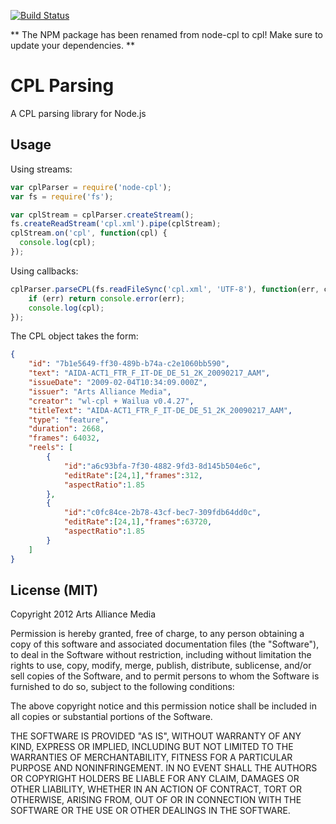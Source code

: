[![Build Status](https://travis-ci.org/artsalliancemedia/node-cpl.png)](http://travis-ci.org/artsalliancemedia/node-cpl)

** The NPM package has been renamed from node-cpl to cpl! Make sure to update your dependencies. **

CPL Parsing
===========

A CPL parsing library for Node.js

Usage
-----

Using streams:

```javascript
var cplParser = require('node-cpl');
var fs = require('fs');

var cplStream = cplParser.createStream();
fs.createReadStream('cpl.xml').pipe(cplStream);
cplStream.on('cpl', function(cpl) {
  console.log(cpl);
});
```

Using callbacks:

```javascript
cplParser.parseCPL(fs.readFileSync('cpl.xml', 'UTF-8'), function(err, cpl) {
    if (err) return console.error(err);
    console.log(cpl);
});
```

The CPL object takes the form:

```json
{
	"id": "7b1e5649-ff30-489b-b74a-c2e1060bb590",
	"text": "AIDA-ACT1_FTR_F_IT-DE_DE_51_2K_20090217_AAM",
	"issueDate": "2009-02-04T10:34:09.000Z",
	"issuer": "Arts Alliance Media",
	"creator": "wl-cpl + Wailua v0.4.27",
	"titleText": "AIDA-ACT1_FTR_F_IT-DE_DE_51_2K_20090217_AAM",
	"type": "feature",
	"duration": 2668,
	"frames": 64032,
	"reels": [
		{
			"id":"a6c93bfa-7f30-4882-9fd3-8d145b504e6c",
			"editRate":[24,1],"frames":312,
			"aspectRatio":1.85
		},
		{
			"id":"c0fc84ce-2b78-43cf-bec7-309fdb64dd0c",
			"editRate":[24,1],"frames":63720,
			"aspectRatio":1.85
		}
	]
}
```

License (MIT)
-------------

Copyright 2012 Arts Alliance Media

Permission is hereby granted, free of charge, to any person obtaining a copy of this software and associated documentation files (the "Software"), to deal in the Software without restriction, including without limitation the rights to use, copy, modify, merge, publish, distribute, sublicense, and/or sell copies of the Software, and to permit persons to whom the Software is furnished to do so, subject to the following conditions:

The above copyright notice and this permission notice shall be included in all copies or substantial portions of the Software.

THE SOFTWARE IS PROVIDED "AS IS", WITHOUT WARRANTY OF ANY KIND, EXPRESS OR IMPLIED, INCLUDING BUT NOT LIMITED TO THE WARRANTIES OF MERCHANTABILITY, FITNESS FOR A PARTICULAR PURPOSE AND NONINFRINGEMENT. IN NO EVENT SHALL THE AUTHORS OR COPYRIGHT HOLDERS BE LIABLE FOR ANY CLAIM, DAMAGES OR OTHER LIABILITY, WHETHER IN AN ACTION OF CONTRACT, TORT OR OTHERWISE, ARISING FROM, OUT OF OR IN CONNECTION WITH THE SOFTWARE OR THE USE OR OTHER DEALINGS IN THE SOFTWARE.
